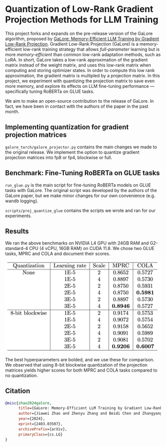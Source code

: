 # Quantization of Low-Rank Gradient Projection Methods for LLM Training

This project forks and expands on the pre-release version of the GaLore algorithm, proposed by [GaLore: Memory-Efficient LLM Training by Gradient Low-Rank Projection](https://arxiv.org/abs/2403.03507). Gradient Low-Rank Projection (GaLore) is a memory-efficient low-rank training strategy that allows *full-parameter* learning but is more *memory-efficient* than common low-rank adaptation methods, such as LoRA. In short, GaLore takes a low-rank approximation of the gradient matrix instead of the weight matrix, and uses this low-rank matrix when computing and storing optimizer states. In order to compute this low rank approximation, the gradient matrix is multipled by a projection matrix. In this project, we experiment with quantizing the projection matrix to save even more memory, and explore its effects on LLM fine-tuning performance — specifically tuning RoBERTa on GLUE tasks.

We aim to make an open-source contribution to the release of GaLore. In fact, we have been in contact with the authors of the paper in the past month.

## Implementing quantization for gradient projection matrices

`galore_torch/galore_projector.py` contains the main changes we made to the original release. We implement the option to quantize gradient projection matrices into fp8 or fp4, blockwise or full. 

## Benchmark: Fine-Tuning RoBERTa on GLUE tasks
`run_glue.py` is the main script for fine-tuning RoBERTa models on GLUE tasks with GaLore. The original script was developed by the authors of the GaLore paper, but we make minor changes for our own convenience (e.g. wandb logging).

`scripts/proj_quantize_glue` contains the scripts we wrote and ran for our experiments.

## Results
We ran the above benchmarks on NVIDIA L4 GPU with 24GB RAM and G2-standard-4 CPU (4 vCPU, 16GB RAM) on CUDA 11.8. We chose two GLUE tasks, MPRC and COLA and document their scores.

![alt text](https://github.com/seyoungree/hpml_galore/blob/quantize/imgs/results.png "chart")

The best hyperparameters are bolded, and we use these for comparison. We observed that using 8-bit blockwise quantization of the projection matrices yields higher scores for both MPRC and COLA tasks compared to no quantization.

## Citation
```bibtex
@misc{zhao2024galore,
      title={GaLore: Memory-Efficient LLM Training by Gradient Low-Rank Projection}, 
      author={Jiawei Zhao and Zhenyu Zhang and Beidi Chen and Zhangyang Wang and Anima Anandkumar and Yuandong Tian},
      year={2024},
      eprint={2403.03507},
      archivePrefix={arXiv},
      primaryClass={cs.LG}
}
```

